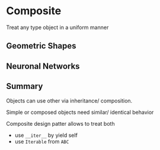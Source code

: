# Composite

Treat any type object in a uniform manner

## Geometric Shapes


## Neuronal Networks

## Summary

Objects can use other via inheritance/ composition.

Simple or composed objects need similar/ identical behavior

Composite design patter allows to treat both

- use `__iter__` by yield self
- use `Iterable` from `ABC`
